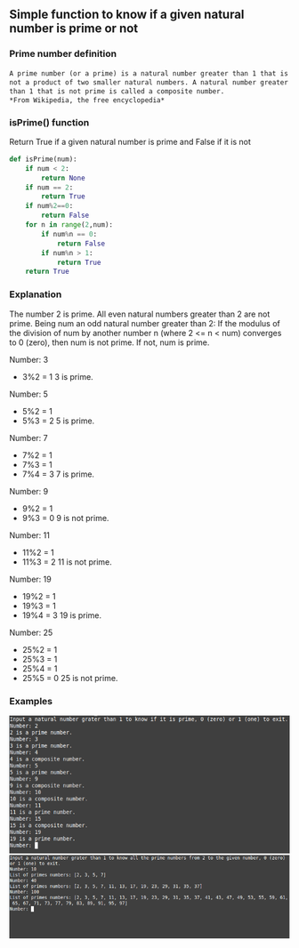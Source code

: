 ## Simple function to know if a given natural number is prime or not

### Prime number definition
```
A prime number (or a prime) is a natural number greater than 1 that is not a product of two smaller natural numbers. A natural number greater than 1 that is not prime is called a composite number.
*From Wikipedia, the free encyclopedia*
```

### isPrime() function
Return True if a given natural number is prime and False if it is not
```python
def isPrime(num):
    if num < 2:
        return None
    if num == 2:
        return True
    if num%2==0:
        return False
    for n in range(2,num):
        if num%n == 0:
            return False
        if num%n > 1:
            return True
    return True
```

### Explanation
The number 2 is prime.
All even natural numbers greater than 2 are not prime.
Being num an odd natural number greater than 2:
    If the modulus of the division of num by another number n (where 2 <= n < num) converges to 0 (zero), then num is not prime.
    If not, num is prime.

Number: 3
- 3%2 = 1
3 is prime.

Number: 5
- 5%2 = 1
- 5%3 = 2
5 is prime.

Number: 7
- 7%2 = 1
- 7%3 = 1
- 7%4 = 3
7 is prime.

Number: 9
- 9%2 = 1
- 9%3 = 0
9 is not prime.

Number: 11
- 11%2 = 1
- 11%3 = 2
11 is not prime.

Number: 19
- 19%2 = 1
- 19%3 = 1
- 19%4 = 3
19 is prime.

Number: 25
- 25%2 = 1
- 25%3 = 1
- 25%4 = 1
- 25%5 = 0
25 is not prime.

### Examples
![example_1](./resources/example_1.png)
![example_2](./resources/example_2.png)
